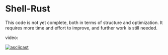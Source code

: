 # Shell-Rust


This code is not yet complete, both in terms of structure and optimization. It requires more time and effort to improve, and further work is still needed.


video:

[![asciicast](https://asciinema.org/a/4XyBzFJkTHTNejiBE57ji8IQn.svg)](https://asciinema.org/a/4XyBzFJkTHTNejiBE57ji8IQn)

